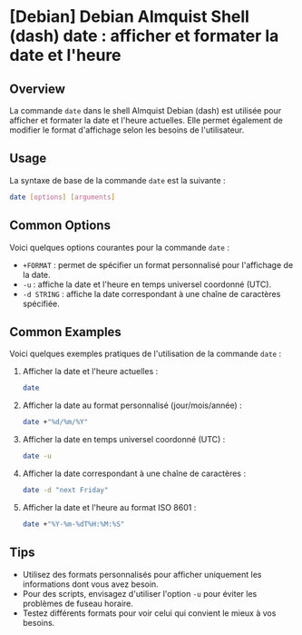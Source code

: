 # [Debian] Debian Almquist Shell (dash) date : afficher et formater la date et l'heure

## Overview
La commande `date` dans le shell Almquist Debian (dash) est utilisée pour afficher et formater la date et l'heure actuelles. Elle permet également de modifier le format d'affichage selon les besoins de l'utilisateur.

## Usage
La syntaxe de base de la commande `date` est la suivante :

```bash
date [options] [arguments]
```

## Common Options
Voici quelques options courantes pour la commande `date` :

- `+FORMAT` : permet de spécifier un format personnalisé pour l'affichage de la date.
- `-u` : affiche la date et l'heure en temps universel coordonné (UTC).
- `-d STRING` : affiche la date correspondant à une chaîne de caractères spécifiée.

## Common Examples
Voici quelques exemples pratiques de l'utilisation de la commande `date` :

1. Afficher la date et l'heure actuelles :
   ```bash
   date
   ```

2. Afficher la date au format personnalisé (jour/mois/année) :
   ```bash
   date +"%d/%m/%Y"
   ```

3. Afficher la date en temps universel coordonné (UTC) :
   ```bash
   date -u
   ```

4. Afficher la date correspondant à une chaîne de caractères :
   ```bash
   date -d "next Friday"
   ```

5. Afficher la date et l'heure au format ISO 8601 :
   ```bash
   date +"%Y-%m-%dT%H:%M:%S"
   ```

## Tips
- Utilisez des formats personnalisés pour afficher uniquement les informations dont vous avez besoin.
- Pour des scripts, envisagez d'utiliser l'option `-u` pour éviter les problèmes de fuseau horaire.
- Testez différents formats pour voir celui qui convient le mieux à vos besoins.